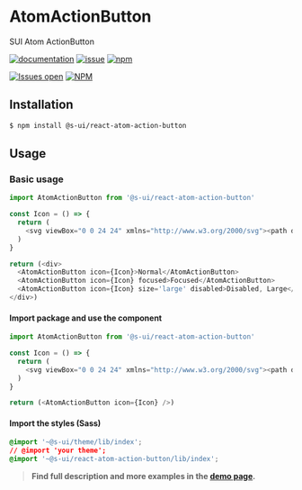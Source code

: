 # AtomActionButton

SUI Atom ActionButton

[![documentation](https://img.shields.io/badge/read%20the%20doc-black?logo=readthedocs)](https://sui-components.vercel.app/workbench/atom/actionButton/)
[![issue](https://img.shields.io/badge/report%20a%20bug-black?logo=openbugbounty&logoColor=red)](https://github.com/SUI-Components/sui-components/issues/new?&projects=4&template=bug-report.yml&assignees=&template=report-a-bug.yml&title=🪲+&labels=bug,component,atom,actionButton)
[![npm](https://img.shields.io/npm/dt/%40s-ui/react-atom-action-button?logo=npm&labelColor=black)](https://www.npmjs.com/package/@s-ui/react-atom-action-button)

[![Issues open](https://img.shields.io/github/issues-search/SUI-Components/sui-components?query=is%3Aopen%20label%3Acomponent%20label%3AactionButton&logo=openbugbounty&logoColor=red&label=issues%20open&color=red)](https://github.com/SUI-Components/sui-components/issues?q=is%3Aopen+label%3Acomponent+label%3AactionButton)
[![NPM](https://img.shields.io/npm/l/%40s-ui%2Freact-atom-action-button)](https://github.com/SUI-Components/sui-components/blob/main/components/atom/actionButton/LICENSE.md)

## Installation

```sh
$ npm install @s-ui/react-atom-action-button
```

## Usage

### Basic usage

```js
import AtomActionButton from '@s-ui/react-atom-action-button'

const Icon = () => {
  return (
    <svg viewBox="0 0 24 24" xmlns="http://www.w3.org/2000/svg"><path d="m6.3506 6.3506 2.649 2.649h-6v-6l1.938 1.938c1.842-1.849 4.347-2.938 7.062-2.938 5.515 0 10 4.486 10 10h-2c0-4.411-3.588-8-8-8-2.172 0-4.176.872-5.649 2.351zm11.2988 11.2988-2.649-2.649h6v6l-1.938-1.939c-1.842 1.85-4.347 2.939-7.062 2.939-5.515 0-10-4.486-10-10h2c0 4.411 3.588 8 8 8 2.172 0 4.176-.872 5.649-2.351z" /></svg>
  )
}

return (<div>
  <AtomActionButton icon={Icon}>Normal</AtomActionButton>
  <AtomActionButton icon={Icon} focused>Focused</AtomActionButton>
  <AtomActionButton icon={Icon} size='large' disabled>Disabled, Large</AtomActionButton>
</div>)

```

#### Import package and use the component

```js
import AtomActionButton from '@s-ui/react-atom-action-button'

const Icon = () => {
  return (
    <svg viewBox="0 0 24 24" xmlns="http://www.w3.org/2000/svg"><path d="m6.3506 6.3506 2.649 2.649h-6v-6l1.938 1.938c1.842-1.849 4.347-2.938 7.062-2.938 5.515 0 10 4.486 10 10h-2c0-4.411-3.588-8-8-8-2.172 0-4.176.872-5.649 2.351zm11.2988 11.2988-2.649-2.649h6v6l-1.938-1.939c-1.842 1.85-4.347 2.939-7.062 2.939-5.515 0-10-4.486-10-10h2c0 4.411 3.588 8 8 8 2.172 0 4.176-.872 5.649-2.351z" /></svg>
  )
}

return (<AtomActionButton icon={Icon} />)
```

#### Import the styles (Sass)

```css
@import '~@s-ui/theme/lib/index';
// @import 'your theme';
@import '~@s-ui/react-atom-action-button/lib/index';
```

> **Find full description and more examples in the [demo page](#).**